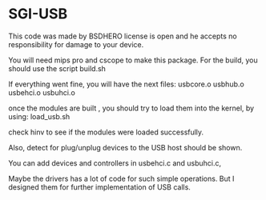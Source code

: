# SGI-USB
This code was made by BSDHERO license is open and he accepts no responsibility for damage to your device.

You will need mips pro and cscope to make this package.
For the build, you should use the script build.sh

If everything went fine, you will have the next files: usbcore.o usbhub.o usbehci.o usbuhci.o


once the modules are built , you should try to load them into the kernel, by using: load_usb.sh

check hinv to see if the modules were loaded successfully.

Also, detect for plug/unplug devices to the USB host should be shown.

You can add devices and controllers in usbehci.c and usbuhci.c,

Maybe the drivers has a lot of code for such simple operations. But I designed them for further implementation of USB calls. 
